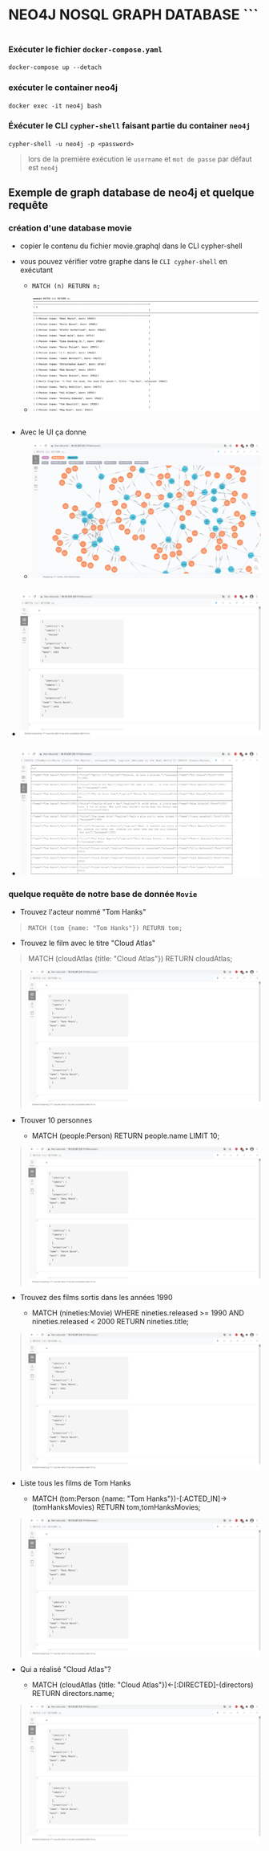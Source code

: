 # NEO4J NOSQL GRAPH DATABASE ```
```
```

### Exécuter le fichier `docker-compose.yaml`

`docker-compose up --detach`

### exécuter le container neo4j

`docker exec -it neo4j bash`

### Éxécuter le CLI `cypher-shell` faisant partie du container `neo4j`

`cypher-shell -u neo4j -p <password>`

> lors de la première exécution le `username` et `mot de passe` par défaut est `neo4j `

## Exemple de graph database de neo4j et quelque requête

### création d'une database movie

- copier le contenu du fichier movie.graphql dans le CLI cypher-shell

- vous pouvez vérifier votre graphe dans le `CLI cypher-shell` en exécutant

   - `MATCH (n) RETURN n;`
   
   - ![image](images/movie_cli.png)
   
```
```
- Avec le UI ça donne

   - ![image](images/graph_ui.png)
```
```
   - ![image](images/table_ui.png)
```
```
   - ![image](images/text_ui.png)

### quelque requête de notre base de donnée `Movie` 

- Trouvez l'acteur nommé "Tom Hanks"

> `MATCH (tom {name: "Tom Hanks"}) RETURN tom;`

- Trouvez le film avec le titre "Cloud Atlas"

> MATCH (cloudAtlas {title: "Cloud Atlas"}) RETURN cloudAtlas;
 
> ![image](images/table_ui.png)

- Trouver 10 personnes
 
   - MATCH (people:Person) RETURN people.name LIMIT 10;
 
> ![image](images/table_ui.png)

- Trouvez des films sortis dans les années 1990

   - MATCH (nineties:Movie) WHERE nineties.released >= 1990 AND nineties.released < 2000 RETURN nineties.title;
 
> ![image](images/table_ui.png)

- Liste tous les films de Tom Hanks 
 
   - MATCH (tom:Person {name: "Tom Hanks"})-[:ACTED_IN]->(tomHanksMovies) RETURN tom,tomHanksMovies;
 
> ![image](images/table_ui.png)

- Qui a réalisé "Cloud Atlas"?

   - MATCH (cloudAtlas {title: "Cloud Atlas"})<-[:DIRECTED]-(directors) RETURN directors.name;

> ![image](images/table_ui.png) 


